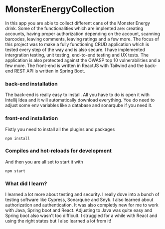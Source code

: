 # MonsterEnergyCollection
In this app you are able to collect different cans of the Monster Energy drink.
Some of the functionalities which are implented are: creating accounts, having proper authorization depending on the account, scanning barcodes, leaving comments, leaving ratings and a few more. The focus of this project was to make a fully functioning CRUD application which is tested every step of the way and is also secure. I have implemented intergration testing, unit testing, end-to-end testing and UX tests. The application is also protected against the OWASP top 10 vulnerabilities and a few more. 
The front-end is written in ReactJS with Tailwind and the back-end REST API is written in Spring Boot.

### back-end installation
The back-end is really easy to install. All you have to do is open it with Intellij Idea and it will automatically download everything.
You do need to adjust some env variables like a database and sonarqube if you need it.

### front-end installation
Fistly you need to install all the plugins and packages
```
npm install
```

### Compiles and hot-reloads for development
And then you are all set to start it with
```
npm start
```

### What did I learn?
I learned a lot more about testing and security. I really dove into a bunch of testing software like Cypress, Sonarqube and Snyk. I also learned about authorization and authentication. It was also completly new for me to work with Java, Spring boot and React. Adjusting to Java was quite easy and Spring boot also wasn't too difficult. I struggled for a while with React and using the right states but I also learned a lot from it!
